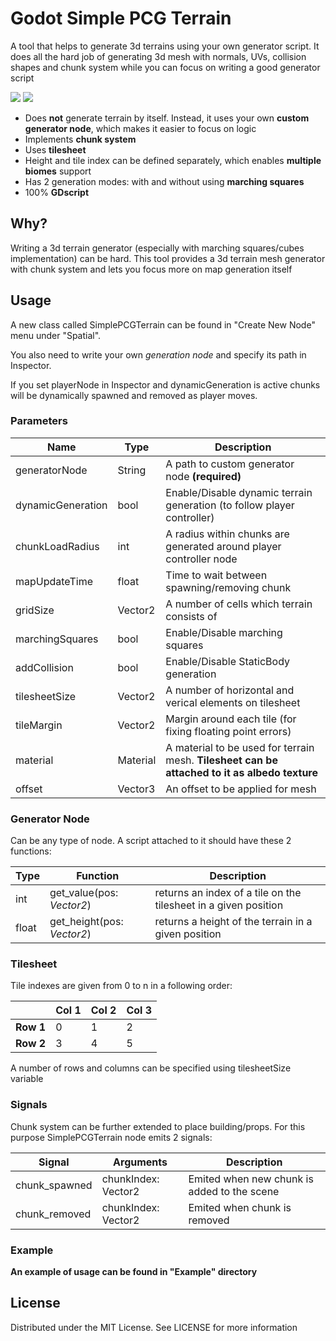 # Godot Simple PCG Terrain

A tool that helps to generate 3d terrains using your own generator script.
It does all the hard job of generating 3d mesh with normals, UVs, collision shapes and chunk system 
while you can focus on writing a good generator script

<img src="https://i.imgur.com/zpNxsYH.gif"/>

<img src="https://i.imgur.com/K75yMkr.gif"/>

* Does **not** generate terrain by itself. Instead, it uses your own **custom generator node**, which makes it easier to focus on logic
* Implements **chunk system**
* Uses **tilesheet**
* Height and tile index can be defined separately, which enables **multiple biomes** support
* Has 2 generation modes: with and without using **marching squares**
* 100% **GDscript**

## Why?
Writing a 3d terrain generator (especially with marching squares/cubes implementation) can be hard.
This tool provides a 3d terrain mesh generator with chunk system and lets you focus more on map generation itself

## Usage
A new class called SimplePCGTerrain can be found in "Create New Node" menu under "Spatial".


You also need to write your own *generation node* and specify its path in Inspector.


If you set playerNode in Inspector and dynamicGeneration is active chunks will be dynamically spawned and removed as player moves.

### Parameters

| Name | Type | Description |
| --- | --- | --- |
| generatorNode | String | A path to custom generator node **(required)**|
| dynamicGeneration | bool | Enable/Disable dynamic terrain generation (to follow player controller) |
| chunkLoadRadius | int | A radius within chunks are generated around player controller node |
| mapUpdateTime | float | Time to wait between spawning/removing chunk |
| gridSize | Vector2 | A number of cells which terrain consists of |
| marchingSquares | bool | Enable/Disable marching squares |
| addCollision | bool | Enable/Disable StaticBody generation |
| tilesheetSize | Vector2 | A number of horizontal and verical elements on tilesheet |
| tileMargin | Vector2 | Margin around each tile (for fixing floating point errors) |
| material | Material | A material to be used for terrain mesh. **Tilesheet can be attached to it as albedo texture** |
| offset | Vector3 | An offset to be applied for mesh |

### Generator Node
Can be any type of node. A script attached to it should have these 2 functions:

| Type | Function | Description |
| --- | --- | --- |
|int | get_value(pos: *Vector2*) | returns an index of a tile on the tilesheet in a given position |
|float | get_height(pos: *Vector2*) | returns a height of the terrain in a given position |

### Tilesheet
Tile indexes are given from 0 to n in a following order:


|     | Col 1 | Col 2 | Col 3 |
| --- | --- | --- | --- |
| **Row 1** | 0 | 1 | 2 |
| **Row 2** | 3 | 4 | 5 |

A number of rows and columns can be specified using tilesheetSize variable

### Signals
Chunk system can be further extended to place building/props. For this purpose SimplePCGTerrain node emits 2 signals:

| Signal | Arguments | Description |
| --- | --- | --- |
| chunk_spawned | chunkIndex: Vector2 | Emited when new chunk is added to the scene |
| chunk_removed | chunkIndex: Vector2 | Emited when chunk is removed |


### Example
**An example of usage can be found in "Example" directory**

## License
Distributed under the MIT License. See LICENSE for more information
